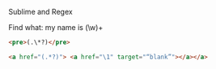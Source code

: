 Sublime and Regex

Find what: my name is (\w)+

```html
<pre>(.\*?)</pre>

<a href="(.*?)"> <a href="\1" target="“blank”"></a></a>
```
